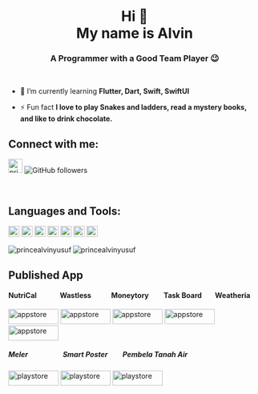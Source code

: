
<h1 align="center">Hi 👋 <br> My name is Alvin </h1> 
<h3 align="center">A Programmer with a Good Team Player 😉</h3>


<br />

- 🌱 I’m currently learning **Flutter, Dart, Swift, SwiftUI**

- ⚡ Fun fact **I love to play Snakes and ladders, read a mystery books, and like to drink chocolate.**

## Connect with me:

<a href="https://www.linkedin.com/in/princealvinyusuf" target="blank"><img src="https://cdn.jsdelivr.net/npm/simple-icons@3.0.1/icons/linkedin.svg" alt="princealvinyusuf" height="28" width="28" /></a> ![GitHub followers](https://img.shields.io/github/followers/princealvinyusuf?logo=GitHub&style=for-the-badge)

<br />

## Languages and Tools:

<p align="left"><img src="https://www.vectorlogo.zone/logos/dartlang/dartlang-icon.svg" alt="dart" width="22" height="22"/> <img src="https://www.vectorlogo.zone/logos/figma/figma-icon.svg" alt="figma" width="22" height="22"/> <img src="https://www.vectorlogo.zone/logos/firebase/firebase-icon.svg" alt="firebase" width="22" height="22"/> <img src="https://www.vectorlogo.zone/logos/flutterio/flutterio-icon.svg" alt="flutter" width="22" height="22"/> <img src="https://www.vectorlogo.zone/logos/git-scm/git-scm-icon.svg" alt="git" width="22" height="22"/> <img src="https://www.vectorlogo.zone/logos/sketchapp/sketchapp-icon.svg" alt="sketch" width="22" height="22"/> <img src="https://www.vectorlogo.zone/logos/swift/swift-icon.svg" alt="swift" width="22" height="22"/></p>

<p><img align="left" src="https://github-readme-stats.vercel.app/api/top-langs/?username=princealvinyusuf&layout=compact&hide=html" alt="princealvinyusuf" /></p>

<p><img align="center" src="https://github-readme-stats.vercel.app/api?username=princealvinyusuf&show_icons=true" alt="princealvinyusuf" /></p>


## Published App

#### NutriCal &nbsp;&nbsp;&nbsp;&nbsp;&nbsp;&nbsp;&nbsp;&nbsp;&nbsp;&nbsp;&nbsp;&nbsp; Wastless &nbsp;&nbsp;&nbsp;&nbsp;&nbsp;&nbsp;&nbsp;&nbsp;&nbsp;&nbsp; Moneytory &nbsp;&nbsp;&nbsp;&nbsp;&nbsp;&nbsp;&nbsp; Task Board &nbsp;&nbsp;&nbsp;&nbsp;&nbsp;&nbsp; Weatheria
<a href="https://apps.apple.com/id/app/nutrical-app/id1535180344" target="blank"><img src="https://iconape.com/wp-content/png_logo_vector/download-on-the-app-store-flat-badge-logo.png" alt="appstore" height="30" width="100" /></a>
<a href="https://apps.apple.com/id/app/wastless/id1536328244" target="blank"><img src="https://iconape.com/wp-content/png_logo_vector/download-on-the-app-store-flat-badge-logo.png" alt="appstore" height="30" width="100" /></a>
<a href="https://apps.apple.com/id/app/moneytory/id1540283714" target="blank"><img src="https://iconape.com/wp-content/png_logo_vector/download-on-the-app-store-flat-badge-logo.png" alt="appstore" height="30" width="100" /></a>
<a href="https://apps.apple.com/id/app/task-board-keep-prioritize/id1540972402" target="blank"><img src="https://iconape.com/wp-content/png_logo_vector/download-on-the-app-store-flat-badge-logo.png" alt="appstore" height="30" width="100" /></a>
<a href="https://apps.apple.com/id/app/weatheria/id1541497897" target="blank"><img src="https://iconape.com/wp-content/png_logo_vector/download-on-the-app-store-flat-badge-logo.png" alt="appstore" height="30" width="100" /></a>

##### Meler &nbsp;&nbsp;&nbsp;&nbsp;&nbsp;&nbsp;&nbsp;&nbsp;&nbsp;&nbsp;&nbsp;&nbsp;&nbsp;&nbsp;&nbsp;&nbsp;&nbsp;&nbsp;&nbsp; Smart Poster &nbsp;&nbsp;&nbsp;&nbsp;&nbsp;&nbsp;&nbsp; Pembela Tanah Air
<a href="https://play.google.com/store/apps/details?id=com.polibatam.meler" target="blank"><img src="https://iconape.com/wp-content/png_logo_vector/get-it-on-google-play-badge-logo.png" alt="playstore" height="30" width="100" /></a> 
<a href="https://play.google.com/store/apps/details?id=com.polibatam.smartposternfc" target="blank"><img src="https://iconape.com/wp-content/png_logo_vector/get-it-on-google-play-badge-logo.png" alt="playstore" height="30" width="100" /></a> 
<a href="https://play.google.com/store/apps/details?id=com.combro.Peta" target="blank"><img src="https://iconape.com/wp-content/png_logo_vector/get-it-on-google-play-badge-logo.png" alt="playstore" height="30" width="100" /></a> 
